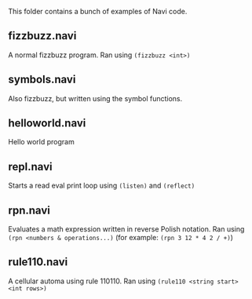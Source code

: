 This folder contains a bunch of examples of Navi code.

## fizzbuzz.navi
A normal fizzbuzz program. Ran using `(fizzbuzz <int>)`

## symbols.navi
Also fizzbuzz, but written using the symbol functions.

## helloworld.navi
Hello world program

## repl.navi
Starts a read eval print loop using `(listen)` and `(reflect)`

## rpn.navi
Evaluates a math expression written in reverse Polish notation. Ran using `(rpn <numbers & operations...)` (for example: `(rpn 3 12 * 4 2 / +)`)

## rule110.navi
A cellular automa using rule 110110. Ran using `(rule110 <string start> <int rows>)`